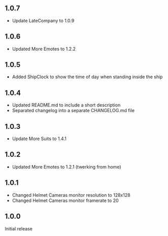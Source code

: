 ## 1.0.7

- Update LateCompany to 1.0.9

## 1.0.6

- Updated More Emotes to 1.2.2

## 1.0.5

- Added ShipClock to show the time of day when standing inside the ship

## 1.0.4

- Updated README.md to include a short description
- Separated changelog into a separate CHANGELOG.md file

## 1.0.3

- Update More Suits to 1.4.1

## 1.0.2

- Updated More Emotes to 1.2.1 (twerking from home)

## 1.0.1

- Changed Helmet Cameras monitor resolution to 128x128
- Changed Helmet Cameras monitor framerate to 20

## 1.0.0

Initial release
